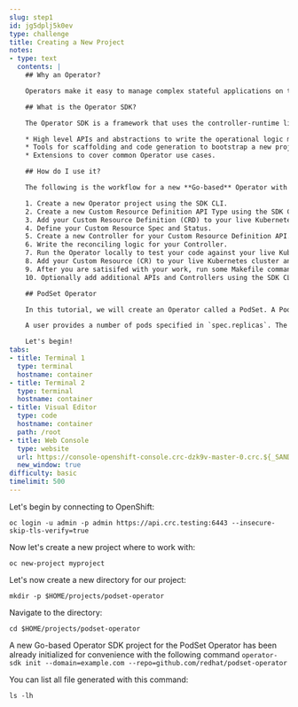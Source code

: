 ```yaml
---
slug: step1
id: jg5dplj5k0ev
type: challenge
title: Creating a New Project
notes:
- type: text
  contents: |
    ## Why an Operator?

    Operators make it easy to manage complex stateful applications on top of Kubernetes. However writing an Operator today can be difficult because of challenges such as using low level APIs, writing boilerplate, and a lack of modularity which leads to duplication.

    ## What is the Operator SDK?

    The Operator SDK is a framework that uses the controller-runtime library to make writing Operators easier by providing:

    * High level APIs and abstractions to write the operational logic more intuitively.
    * Tools for scaffolding and code generation to bootstrap a new project fast.
    * Extensions to cover common Operator use cases.

    ## How do I use it?

    The following is the workflow for a new **Go-based** Operator with the Operator SDK:

    1. Create a new Operator project using the SDK CLI.
    2. Create a new Custom Resource Definition API Type using the SDK CLI.
    3. Add your Custom Resource Definition (CRD) to your live Kubernetes cluster.
    4. Define your Custom Resource Spec and Status.
    5. Create a new Controller for your Custom Resource Definition API.
    6. Write the reconciling logic for your Controller.
    7. Run the Operator locally to test your code against your live Kubernetes cluster.
    8. Add your Custom Resource (CR) to your live Kubernetes cluster and watch your Operator in action!
    9. After you are satisifed with your work, run some Makefile commands to build and generate the Operator Deployment manifests.
    10. Optionally add additional APIs and Controllers using the SDK CLI.

    ## PodSet Operator

    In this tutorial, we will create an Operator called a PodSet. A PodSet is a simple Controller/Operator that manages pods.

    A user provides a number of pods specified in `spec.replicas`. The PodSet also conveniently outputs the name of all Pods currently controlled by the PodSet in the `status.PodNames` field.

    Let's begin!
tabs:
- title: Terminal 1
  type: terminal
  hostname: container
- title: Terminal 2
  type: terminal
  hostname: container
- title: Visual Editor
  type: code
  hostname: container
  path: /root
- title: Web Console
  type: website
  url: https://console-openshift-console.crc-dzk9v-master-0.crc.${_SANDBOX_ID}.instruqt.io
  new_window: true
difficulty: basic
timelimit: 500
---
```

Let's begin by connecting to OpenShift:

```
oc login -u admin -p admin https://api.crc.testing:6443 --insecure-skip-tls-verify=true
```

Now let's create a new project where to work with:

```
oc new-project myproject
```

Let's now create a new directory for our project:

```
mkdir -p $HOME/projects/podset-operator
```

Navigate to the directory:

```
cd $HOME/projects/podset-operator
```

A new Go-based Operator SDK project for the PodSet Operator has been already initialized for convenience with the following command
 `operator-sdk init --domain=example.com --repo=github.com/redhat/podset-operator `

You can list all file generated with this command:

```
ls -lh
```

